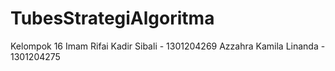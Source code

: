 # TubesStrategiAlgoritma
Kelompok 16
Imam Rifai Kadir Sibali - 1301204269
Azzahra Kamila Linanda - 1301204275
